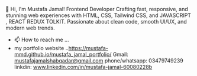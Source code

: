 👋 Hi, I'm Mustafa Jamal!
 Frontend Developer 
Crafting fast, responsive, and stunning web experiences with HTML, CSS, Tailwind CSS, and JAVASCRIPT , REACT REDUX TOLKIT. Passionate about clean code, smooth UI/UX, and modern web trends.
- 📫 How to reach me ...
- my portfolio website ..https://mustafa-mmd.github.io/mustafa_jamal_portfolio/
  Gmail:   mustafajamalshabqadar@gmail.com
  phone/whatsapp:   03479749239
  linkdin: www.linkedin.com/in/mustafa-jamal-60080228b

<!---
mustafa-mmd/mustafa-mmd is a ✨ special ✨ repository because its `README.md` (this file) appears on your GitHub profile.
You can click the Preview link to take a look at your changes.
--->
